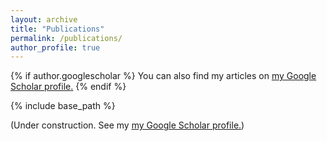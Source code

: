 ```yaml
---
layout: archive
title: "Publications"
permalink: /publications/
author_profile: true
---
```


{% if author.googlescholar %}
  You can also find my articles on <u><a href="{{author.googlescholar}}">my Google Scholar profile</a>.</u>
{% endif %}

{% include base_path %}

(Under construction. See my <u><a href="{{author.googlescholar}}">my Google Scholar profile</a>.</u>)

 <!--- 
{% for post in site.publications reversed %}
  {% include archive-single.html %}
{% endfor %}
--->

